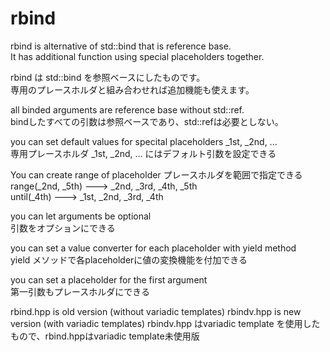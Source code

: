 rbind
=====

rbind is alternative of std::bind that is reference base.  
It has additional function using special placeholders together.

rbind は std::bind を参照ベースにしたものです。  
専用のプレースホルダと組み合わせれば追加機能も使えます。

  all binded arguments are reference base without std::ref.  
  bindしたすべての引数は参照ベースであり、std::refは必要としない。

  you can set default values for specital placeholders _1st, _2nd, ...  
  専用プレースホルダ _1st, _2nd, ... にはデフォルト引数を設定できる
  
  You can create range of placeholder
  プレースホルダを範囲で指定できる
    range(_2nd, _5th)      --->    _2nd, _3rd, _4th, _5th  
    until(_4th)      --->    _1st, _2nd, _3rd, _4th  

  you can let arguments be optional  
  引数をオプションにできる

  you can set a value converter for each placeholder with yield method  
  yield メソッドで各placeholderに値の変換機能を付加できる

  you can set a placeholder for the first argument  
  第一引数もプレースホルダにできる

  rbind.hpp is old version (without variadic templates)
  rbindv.hpp is new version (with variadic templates)
  rbindv.hpp はvariadic template を使用したもので、rbind.hppはvariadic template未使用版
